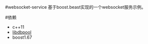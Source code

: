 #websocket-service
基于boost.beast实现的一个websocket服务示例。

#依赖
- c++11
- [libdbpool](https://github.com/liuaifu/libdbpool "libdbpool")
- boost1.67
